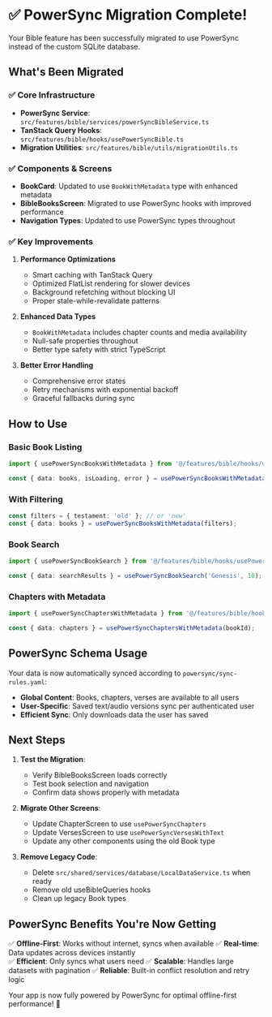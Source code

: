 # ✅ PowerSync Migration Complete!

Your Bible feature has been successfully migrated to use PowerSync instead of the custom SQLite database.

## What's Been Migrated

### ✅ Core Infrastructure

- **PowerSync Service**: `src/features/bible/services/powerSyncBibleService.ts`
- **TanStack Query Hooks**: `src/features/bible/hooks/usePowerSyncBible.ts`
- **Migration Utilities**: `src/features/bible/utils/migrationUtils.ts`

### ✅ Components & Screens

- **BookCard**: Updated to use `BookWithMetadata` type with enhanced metadata
- **BibleBooksScreen**: Migrated to use PowerSync hooks with improved performance
- **Navigation Types**: Updated to use PowerSync types throughout

### ✅ Key Improvements

1. **Performance Optimizations**
   - Smart caching with TanStack Query
   - Optimized FlatList rendering for slower devices
   - Background refetching without blocking UI
   - Proper stale-while-revalidate patterns

2. **Enhanced Data Types**
   - `BookWithMetadata` includes chapter counts and media availability
   - Null-safe properties throughout
   - Better type safety with strict TypeScript

3. **Better Error Handling**
   - Comprehensive error states
   - Retry mechanisms with exponential backoff
   - Graceful fallbacks during sync

## How to Use

### Basic Book Listing

```typescript
import { usePowerSyncBooksWithMetadata } from '@/features/bible/hooks/usePowerSyncBible';

const { data: books, isLoading, error } = usePowerSyncBooksWithMetadata();
```

### With Filtering

```typescript
const filters = { testament: 'old' }; // or 'new'
const { data: books } = usePowerSyncBooksWithMetadata(filters);
```

### Book Search

```typescript
import { usePowerSyncBookSearch } from '@/features/bible/hooks/usePowerSyncBible';

const { data: searchResults } = usePowerSyncBookSearch('Genesis', 10);
```

### Chapters with Metadata

```typescript
import { usePowerSyncChaptersWithMetadata } from '@/features/bible/hooks/usePowerSyncBible';

const { data: chapters } = usePowerSyncChaptersWithMetadata(bookId);
```

## PowerSync Schema Usage

Your data is now automatically synced according to `powersync/sync-rules.yaml`:

- **Global Content**: Books, chapters, verses are available to all users
- **User-Specific**: Saved text/audio versions sync per authenticated user
- **Efficient Sync**: Only downloads data the user has saved

## Next Steps

1. **Test the Migration**:
   - Verify BibleBooksScreen loads correctly
   - Test book selection and navigation
   - Confirm data shows properly with metadata

2. **Migrate Other Screens**:
   - Update ChapterScreen to use `usePowerSyncChapters`
   - Update VersesScreen to use `usePowerSyncVersesWithText`
   - Update any other components using the old Book type

3. **Remove Legacy Code**:
   - Delete `src/shared/services/database/LocalDataService.ts` when ready
   - Remove old useBibleQueries hooks
   - Clean up legacy Book types

## PowerSync Benefits You're Now Getting

✅ **Offline-First**: Works without internet, syncs when available
✅ **Real-time**: Data updates across devices instantly  
✅ **Efficient**: Only syncs what users need
✅ **Scalable**: Handles large datasets with pagination
✅ **Reliable**: Built-in conflict resolution and retry logic

Your app is now fully powered by PowerSync for optimal offline-first performance! 🚀
